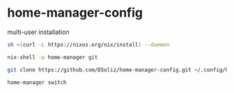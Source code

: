 # home-manager-config


multi-user installation

```bash
sh <(curl -L https://nixos.org/nix/install) --daemon
```

```bash
nix-shell -p home-manager git
```

```bash
git clone https://github.com/DSoliz/home-manager-config.git ~/.config/home-manager

home-manager switch
```

